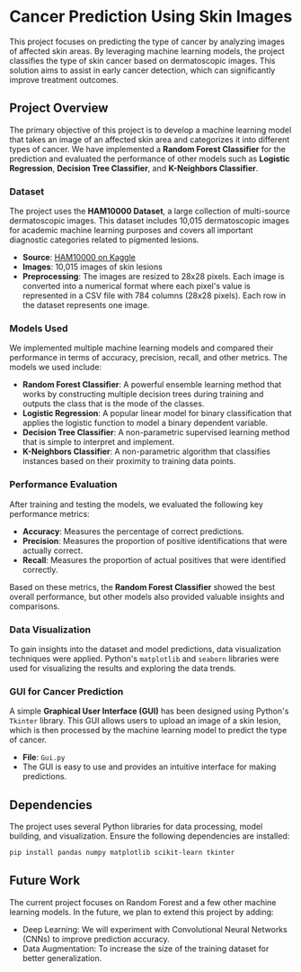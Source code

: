 # Cancer Prediction Using Skin Images

This project focuses on predicting the type of cancer by analyzing images of affected skin areas. By leveraging machine learning models, the project classifies the type of skin cancer based on dermatoscopic images. This solution aims to assist in early cancer detection, which can significantly improve treatment outcomes.

## Project Overview

The primary objective of this project is to develop a machine learning model that takes an image of an affected skin area and categorizes it into different types of cancer. We have implemented a **Random Forest Classifier** for the prediction and evaluated the performance of other models such as **Logistic Regression**, **Decision Tree Classifier**, and **K-Neighbors Classifier**.

### Dataset

The project uses the **HAM10000 Dataset**, a large collection of multi-source dermatoscopic images. This dataset includes 10,015 dermatoscopic images for academic machine learning purposes and covers all important diagnostic categories related to pigmented lesions.

- **Source**: [HAM10000 on Kaggle](https://www.kaggle.com/kmader/skin-cancer-mnist-ham10000)
- **Images**: 10,015 images of skin lesions
- **Preprocessing**: The images are resized to 28x28 pixels. Each image is converted into a numerical format where each pixel's value is represented in a CSV file with 784 columns (28x28 pixels). Each row in the dataset represents one image.

### Models Used

We implemented multiple machine learning models and compared their performance in terms of accuracy, precision, recall, and other metrics. The models we used include:

- **Random Forest Classifier**: A powerful ensemble learning method that works by constructing multiple decision trees during training and outputs the class that is the mode of the classes.
- **Logistic Regression**: A popular linear model for binary classification that applies the logistic function to model a binary dependent variable.
- **Decision Tree Classifier**: A non-parametric supervised learning method that is simple to interpret and implement.
- **K-Neighbors Classifier**: A non-parametric algorithm that classifies instances based on their proximity to training data points.

### Performance Evaluation

After training and testing the models, we evaluated the following key performance metrics:

- **Accuracy**: Measures the percentage of correct predictions.
- **Precision**: Measures the proportion of positive identifications that were actually correct.
- **Recall**: Measures the proportion of actual positives that were identified correctly.

Based on these metrics, the **Random Forest Classifier** showed the best overall performance, but other models also provided valuable insights and comparisons.

### Data Visualization

To gain insights into the dataset and model predictions, data visualization techniques were applied. Python's `matplotlib` and `seaborn` libraries were used for visualizing the results and exploring the data trends.

### GUI for Cancer Prediction

A simple **Graphical User Interface (GUI)** has been designed using Python's `Tkinter` library. This GUI allows users to upload an image of a skin lesion, which is then processed by the machine learning model to predict the type of cancer.

- **File**: `Gui.py`
- The GUI is easy to use and provides an intuitive interface for making predictions.

## Dependencies

The project uses several Python libraries for data processing, model building, and visualization. Ensure the following dependencies are installed:

  ```bash
  pip install pandas numpy matplotlib scikit-learn tkinter
  ```

## Future Work
The current project focuses on Random Forest and a few other machine learning models. In the future, we plan to extend this project by adding:
- Deep Learning: We will experiment with Convolutional Neural Networks (CNNs) to improve prediction accuracy.
- Data Augmentation: To increase the size of the training dataset for better generalization.
